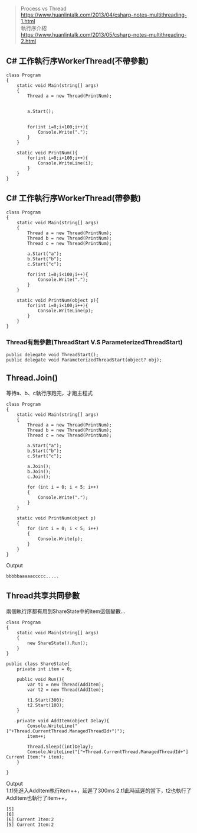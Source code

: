 
> Process vs Thread  
> https://www.huanlintalk.com/2013/04/csharp-notes-multithreading-1.html  
> 執行序介紹  
> https://www.huanlintalk.com/2013/05/csharp-notes-multithreading-2.html
  
## C# 工作執行序WorkerThread(不帶參數)  
    class Program
    {
        static void Main(string[] args)
        {
            Thread a = new Thread(PrintNum);
            

            a.Start();
            

            for(int i=0;i<100;i++){
                Console.Write(".");
            }
        }

        static void PrintNum(){
            for(int i=0;i<100;i++){
                Console.WriteLine(i);
            }
        }
    }
    
## C# 工作執行序WorkerThread(帶參數)  
    
    class Program
    {
        static void Main(string[] args)
        {
            Thread a = new Thread(PrintNum);
            Thread b = new Thread(PrintNum);
            Thread c = new Thread(PrintNum);

            a.Start("a");
            b.Start("b");
            c.Start("c");

            for(int i=0;i<100;i++){
                Console.Write(".");
            }
        }

        static void PrintNum(object p){
            for(int i=0;i<100;i++){
                Console.WriteLine(p);
            }
        }
    }
### Thread有無參數(ThreadStart V.S ParameterizedThreadStart)
    public delegate void ThreadStart();  
    public delegate void ParameterizedThreadStart(object? obj);  

## Thread.Join()
    
等待a、b、c執行序跑完，才跑主程式  
  
    class Program
    {
        static void Main(string[] args)
        {
            Thread a = new Thread(PrintNum);
            Thread b = new Thread(PrintNum);
            Thread c = new Thread(PrintNum);

            a.Start("a");
            b.Start("b");
            c.Start("c");

            a.Join();
            b.Join();
            c.Join();

            for (int i = 0; i < 5; i++)
            {
                Console.Write(".");
            }
        }

        static void PrintNum(object p)
        {
            for (int i = 0; i < 5; i++)
            {
                Console.Write(p);
            }
        }
    }
  
Output  
  
    bbbbbaaaaaccccc.....

## Thread共享共同參數  

兩個執行序都有用到ShareState中的item這個變數...  
  
    class Program
    {
        static void Main(string[] args)
        {
            new ShareState().Run();
        }
    }

    public class ShareState{
        private int item = 0;

        public void Run(){
            var t1 = new Thread(AddItem);
            var t2 = new Thread(AddItem);

            t1.Start(300);
            t2.Start(100);
        }

        private void AddItem(object Delay){
            Console.WriteLine("["+Thread.CurrentThread.ManagedThreadId+"]");
            item++;

            Thread.Sleep((int)Delay);
            Console.WriteLine("["+Thread.CurrentThread.ManagedThreadId+"] Current Item:"+ item);
        }

    }
  
Output  
  1.t1先進入AddItem執行item++，延遲了300ms
  2.t1此時延遲的當下，t2也執行了AddItem也執行了item++，
  

    [5]
    [6]
    [6] Current Item:2
    [5] Current Item:2
